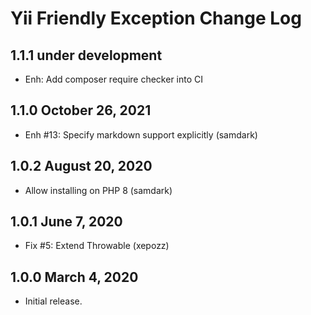 # Yii Friendly Exception Change Log


## 1.1.1 under development

- Enh: Add composer require checker into CI

## 1.1.0 October 26, 2021

- Enh #13: Specify markdown support explicitly (samdark)

## 1.0.2 August 20, 2020

- Allow installing on PHP 8 (samdark)

## 1.0.1 June 7, 2020

- Fix #5: Extend Throwable (xepozz)

## 1.0.0 March 4, 2020

- Initial release.
